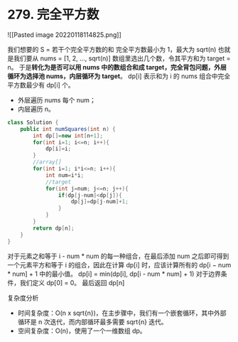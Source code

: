# 279. 完全平方数
![[Pasted image 20220118114825.png]]

我们想要的 S = 若干个完全平方数的和
完全平方数最小为 1，最大为 sqrt(n)
也就是我们要从 nums = [1, 2, ..., sqrt(n)] 数组里选出几个数，令其平方和为 target = n。
于是**转化为是否可以用 nums 中的数组合和成 target，完全背包问题，外层循环为选择池 nums，内层循环为 target**。
dp[i] 表示和为 i 的 nums 组合中完全平方数最少有 dp[i] 个。
- 外层遍历 nums 每个 num；
- 内层遍历 n。
```java
class Solution {
    public int numSquares(int n) {
        int dp[]=new int[n+1];
        for(int i=1; i<=n; i++){
            dp[i]=i;
        }
        //array[]
        for(int i=1; i*i<=n; i++){
            int num=i*i;
            //target
            for(int j=num; j<=n; j++){
                if(dp[j-num]<dp[j]){
                    dp[j]=dp[j-num]+1;
                }
            }
        }
        return dp[n];
    }
}
```

对于元素之和等于 i - num * num 的每一种组合，在最后添加 num 之后即可得到一个元素平方和等于 i 的组合，因此在计算 dp[i] 时，应该计算所有的 dp[i − num * num] + 1 中的最小值。
dp[i] = min(dp[i], dp[i - num * num] + 1)
对于边界条件，我们定义 dp[0] = 0。
最后返回 dp[n]

复杂度分析
- 时间复杂度：O(n x sqrt{n})，在主步骤中，我们有一个嵌套循环，其中外部循环是 n 次迭代，而内部循环最多需要 sqrt{n} 迭代。
- 空间复杂度：O(n)，使用了一个一维数组 dp。